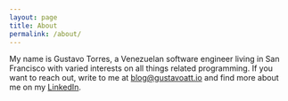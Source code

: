 ```yaml
---
layout: page
title: About
permalink: /about/
---
```


My name is Gustavo Torres, a Venezuelan software engineer living in San 
Francisco with varied interests on all things related programming. If you want
to reach out, write to me at [blog@gustavoatt.io](mailto:blog@gustavoatt.io) and
find more about me on my [LinkedIn](https://www.linkedin.com/in/gustavo-torres-torres/).
